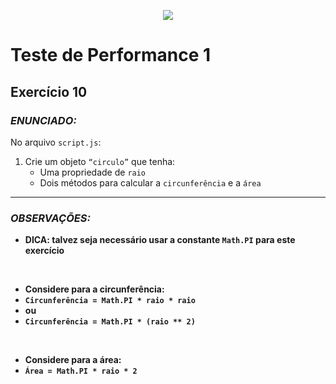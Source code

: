<p align="center">
    <img src="https://www.infnet.edu.br/infnet/wp-content/themes/infnet.homepage//assets/img/LogoInfnetRodape.png"/>
</p>

# Teste de Performance 1

## Exercício 10

### _ENUNCIADO:_

No arquivo `script.js`:

1. Crie um objeto `“circulo”` que tenha:
    - Uma propriedade de `raio`
    - Dois métodos para calcular a `circunferência` e a `área`

---

### _OBSERVAÇÕES:_

- **DICA: talvez seja necessário usar a constante `Math.PI` para este exercício**

<br>

- **Considere para a circunferência:**
- **`Circunferência = Math.PI * raio * raio`**
- **ou**
- **`Circunferência = Math.PI * (raio ** 2)`**

<br>

- **Considere para a área:**
- **`Área = Math.PI * raio * 2`**